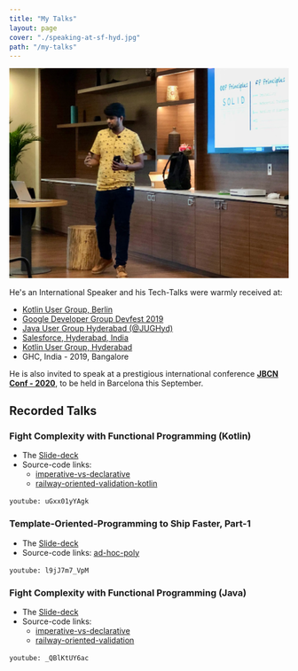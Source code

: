 ```yaml
---
title: "My Talks"
layout: page
cover: "./speaking-at-sf-hyd.jpg"
path: "/my-talks"
---
```


![Speaking at GDG-2019](speaking-at-sf-hyd.jpg)

He's an International Speaker and his Tech-Talks were warmly received at:

- [Kotlin User Group, Berlin](https://youtu.be/uGxx01yYAgk)
- [Google Developer Group Devfest 2019](https://devfest.gdghyderabad.in/speakers.html)
- [Java User Group Hyderabad (@JUGHyd)](https://www.meetup.com/en-AU/jughyderabad/events/264688807/)
- [Salesforce, Hyderabad, India](https://youtu.be/l9jJ7m7_VpM)
- [Kotlin User Group, Hyderabad](https://youtu.be/_QBlKtUY6ac)
- GHC, India - 2019, Bangalore

He is also invited to speak at a prestigious international conference **[JBCN Conf - 2020](https://www.jbcnconf.com/2020/)**, to be held in Barcelona this September.

## Recorded Talks

### Fight Complexity with Functional Programming (Kotlin)

- The [Slide-deck](https://speakerdeck.com/gopalakshintala/fight-complexity-with-functional-programming-31a15b3d-878e-4b59-94d4-a706c23caadf)
- Source-code links:
  - [imperative-vs-declarative](http://bit.ly/imp-vs-dec)
  - [railway-oriented-validation-kotlin](https://bit.ly/ro-validation-kt)

`youtube: uGxx01yYAgk`

### Template-Oriented-Programming to Ship Faster, Part-1

- The [Slide-deck](https://speakerdeck.com/gopalakshintala/template-oriented-programming-top-to-ship-faster)
- Source-code links: [ad-hoc-poly](https://github.com/overfullstack/ad-hoc-poly/)

`youtube: l9jJ7m7_VpM`

### Fight Complexity with Functional Programming (Java)

- The [Slide-deck](https://speakerdeck.com/gopalakshintala/fight-complexity-with-functional-programming)
- Source-code links:
  - [imperative-vs-declarative](http://bit.ly/imp-vs-dec)
  - [railway-oriented-validation](https://bit.ly/ro-validation)

`youtube: _QBlKtUY6ac`
